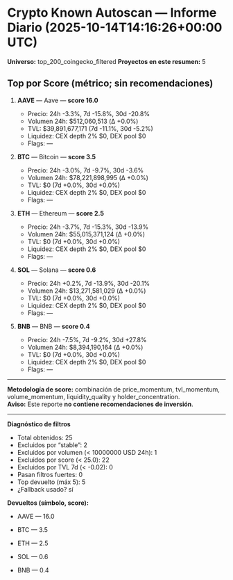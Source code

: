 # Crypto Known Autoscan — Informe Diario (2025-10-14T14:16:26+00:00 UTC)

**Universo:** top_200_coingecko_filtered
**Proyectos en este resumen:** 5

## Top por Score (métrico; sin recomendaciones)

1. **AAVE** — Aave — **score 16.0**
   - Precio: 24h -3.3%, 7d -15.8%, 30d -20.8%
   - Volumen 24h: $512,060,513 (Δ +0.0%)
   - TVL: $39,891,677,171 (7d -11.1%, 30d -5.2%)
   - Liquidez: CEX depth 2% $0, DEX pool $0
   - Flags: —

2. **BTC** — Bitcoin — **score 3.5**
   - Precio: 24h -3.0%, 7d -9.7%, 30d -3.6%
   - Volumen 24h: $78,221,898,995 (Δ +0.0%)
   - TVL: $0 (7d +0.0%, 30d +0.0%)
   - Liquidez: CEX depth 2% $0, DEX pool $0
   - Flags: —

3. **ETH** — Ethereum — **score 2.5**
   - Precio: 24h -3.7%, 7d -15.3%, 30d -13.9%
   - Volumen 24h: $55,015,371,124 (Δ +0.0%)
   - TVL: $0 (7d +0.0%, 30d +0.0%)
   - Liquidez: CEX depth 2% $0, DEX pool $0
   - Flags: —

4. **SOL** — Solana — **score 0.6**
   - Precio: 24h +0.2%, 7d -13.9%, 30d -20.1%
   - Volumen 24h: $13,271,581,029 (Δ +0.0%)
   - TVL: $0 (7d +0.0%, 30d +0.0%)
   - Liquidez: CEX depth 2% $0, DEX pool $0
   - Flags: —

5. **BNB** — BNB — **score 0.4**
   - Precio: 24h -7.5%, 7d -9.2%, 30d +27.8%
   - Volumen 24h: $8,394,190,164 (Δ +0.0%)
   - TVL: $0 (7d +0.0%, 30d +0.0%)
   - Liquidez: CEX depth 2% $0, DEX pool $0
   - Flags: —


---

**Metodología de score:** combinación de price_momentum, tvl_momentum, volume_momentum, liquidity_quality y holder_concentration.  
**Aviso:** Este reporte **no contiene recomendaciones de inversión**.


---
**Diagnóstico de filtros**

- Total obtenidos: 25
- Excluidos por “stable”: 2
- Excluidos por volumen (< 10000000 USD 24h): 1
- Excluidos por score (< 25.0): 22
- Excluidos por TVL 7d (< -0.02): 0
- Pasan filtros fuertes: 0
- Top devuelto (máx 5): 5
- ¿Fallback usado? sí


**Devueltos (símbolo, score):**

- AAVE — 16.0

- BTC — 3.5

- ETH — 2.5

- SOL — 0.6

- BNB — 0.4


